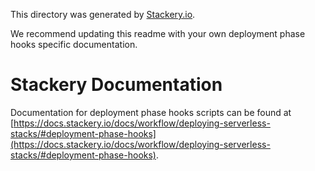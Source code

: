 
This directory was generated by [Stackery.io](https://www.stackery.io).

We recommend updating this readme with your own deployment phase hooks specific documentation.

# Stackery Documentation
Documentation for deployment phase hooks scripts can be found at [https://docs.stackery.io/docs/workflow/deploying-serverless-stacks/#deployment-phase-hooks](https://docs.stackery.io/docs/workflow/deploying-serverless-stacks/#deployment-phase-hooks).
